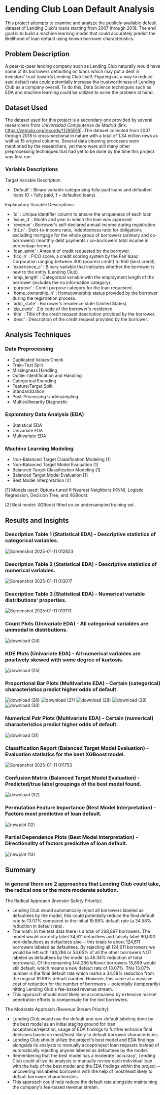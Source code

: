 # Lending Club Loan Default Analysis
This project attempts to examine and analyze the publicly available default dataset of Lending Club's loans starting from 2007 through 2018. The end goal is to build a machine learning model that could accurately predict the likelihood of loan default using known borrower characteristics.

## Problem Description
A peer-to-peer lending company such as Lending Club naturally would have some of its borrowers defaulting on loans which may put a dent in investors' trust towards Lending Club itself. Figuring out a way to reduce said default rate could potentially increase the trustworthiness of Lending Club as a company overall. To do this, Data Science techniques such as EDA and machine learning could be utilized to solve the problem at hand.

## Dataset Used
The dataset used for this project is a secondary one provided by several researchers from _Universidad Complutense de Madrid_ (link: https://zenodo.org/records/11295916). The dataset collected from 2007 through 2018 is cross-sectional in nature with a total of 1.34 million rows as well as 15 original columns. Several data cleaning processes were mentioned by the researchers, yet there were still many other preprocessing techniques that had yet to be done by the time this project was first run.

### Variable Descriptions

Target Variable Description:

- 'Default' : Binary variable categorizing fully paid loans and defaulted loans (0 = fully paid, 1 = defaulted loans).

Explanatory Variable Descriptions:

- 'id' : Unique identifier column to ensure the uniqueness of each loan.
- 'issue_d' : Month and year in which the loan was approved.
- 'revenue' : Borrower's self-declared annual income during registration.
- 'dti_n' : Debt-to-income ratio, indebtedness ratio for obligations excluding mortgage for the whole group of borrowers (primary and co-borrowers) (monthly debt payments / co-borrowers total income in percentage terms).
- 'loan_amnt' : Amount of credit requested by the borrower.
- 'fico_n' : FICO score, a credit scoring system by the Fair Isaac Corporation ranging between 300 (poorest credit) to 850 (best credit).
- 'experience_c' : Binary variable that indicates whether the borrower is new to the entity (Lending Club).
- 'emp_length' : Categorical variable with the employment length of the borrower (includes the no information category).
- 'purpose' : Credit purpose category for the loan requested.
- 'home_ownership_n' : Homeownership status provided by the borrower during the registration process.
- 'addr_state' : Borrower's residence state (United States).
- 'zip_code' : Zip code of the borrower's residence.
- 'title' : Title of the credit request description provided by the borrower.
- 'desc' : Description of the credit request provided by the borrower.

## Analysis Techniques

### Data Preprocessing
- Duplicated Values Check
- Train-Test Split
- Missingness Handling
- Outlier Identification and Handling
- Categorical Encoding
- Feature/Target Split
- Standardization
- Post-Processing Undersampling
- Multicollinearity Diagnostic

### Exploratory Data Analysis (EDA)
- Statistical EDA
- Univariate EDA
- Multivariate EDA

### Machine Learning Modeling
- Non-Balanced Target Classification Modeling [1]
- Non-Balanced Target Model Evaluation [1]
- Balanced Target Classification Modeling [1]
- Balanced Target Model Evaluation [1]
- Best Model Interpretation [2]

[1] Models used: Optuna tuned K-Nearest Neighbors (KNN), Logistic Regression, Decision Tree, and XGBoost.

[2] Best model: XGBoost fitted on an undersampled training set.

## Results and Insights

### Description Table 1 (Statistical EDA) - Descriptive statistics of categorical variables.

![Screenshot 2025-01-11 012823](https://github.com/user-attachments/assets/9677a2b6-14a5-4cf3-8e1c-d94439bdb25b)

### Description Table 2 (Statistical EDA) - Descriptive statistics of numerical variables.

![Screenshot 2025-01-11 013017](https://github.com/user-attachments/assets/dde3cefa-ef85-43b4-878a-63621e94f5b0)

### Description Table 3 (Statistical EDA) - Numerical variable distributions' properties.

![Screenshot 2025-01-11 013113](https://github.com/user-attachments/assets/e3f9c5e8-4a26-43b7-a728-19673f6e59ea)

### Count Plots (Univariate EDA) - All categorical variables are unimodal in distributions.

![download (24)](https://github.com/user-attachments/assets/da19512a-9a77-4af1-8857-55a2812399b5)

### KDE Plots (Univariate EDA) - All numerical variables are positively skewed with some degree of kurtosis.

![download (25)](https://github.com/user-attachments/assets/52227be3-62ac-40c3-bc84-a63ee8f82407)

### Proportional Bar Plots (Multivariate EDA) - Certain (categorical) characteristics predict higher odds of default.

![download (26)](https://github.com/user-attachments/assets/0373d4aa-a5ad-4745-a7b8-9a88fe19d8f5)
![download (27)](https://github.com/user-attachments/assets/6d6e654c-adce-4ff1-9fa4-25f734a527b3)
![download (28)](https://github.com/user-attachments/assets/e93c715f-2854-4ea2-9469-b49fd10e9423)
![download (29)](https://github.com/user-attachments/assets/68281a78-95b0-4bef-97ac-e99371df2ba3)
![download (30)](https://github.com/user-attachments/assets/0f47c865-9355-4cb4-9cce-976934700c19)

### Numerical Pair Plots (Multivariate EDA) - Certain (numerical) characteristics predict higher odds of default.

![download (31)](https://github.com/user-attachments/assets/24cc0e79-e847-4e2f-814e-9abc637a2505)

### Classification Report (Balanced Target Model Evaluation) - Evaluation statistics for the best XGBoost model.

![Screenshot 2025-01-11 011753](https://github.com/user-attachments/assets/f7c1a671-6a1c-4bff-8882-f08c1be2facd)

### Confusion Matrix (Balanced Target Model Evaluation) - Predicted/true label groupings of the best model found.

![download (32)](https://github.com/user-attachments/assets/a1e0c5bd-b4eb-431a-aaec-1bea17040163)

### Permutation Feature Importance (Best Model Interpretation) - Factors most predictive of loan default.

![newplot (12)](https://github.com/user-attachments/assets/58f9fc41-1d78-4357-a5a0-899b4a9621e3)

### Partial Dependence Plots (Best Model Interpretation) - Directionality of factors predictive of loan default.

![newplot (13)](https://github.com/user-attachments/assets/a54b0970-fa87-4a21-ae48-b49173d6b1a5)

## Summary

### In general there are 2 approaches that Lending Club could take, the radical one or the more moderate solution.

The Radical Approach (Investor Safety Priority):

- Lending Club would automatically reject all borrowers labeled as defaultees by the model, this could potentially reduce the final default rate to 13.07% compared to the initial 19.98% default rate (a 34.58% reduction in default rate).
- The math: In the test data there is a total of 268,897 borrowers. The model would correctly label 34,611 defaultees and falsely label 90,000 non-defaultees as defaultees also ─ this totals to about 124,611 borrowers labeled as defaultees. By rejecting all 124,611 borrowers we would be left with 144,286 or 53.65% of all the other borrowers NOT labeled as defaultees by the model (a 46.34% reduction of total borrowers). Of the remaining 144,286 leftover borrowers 18,869 would still default, which means a new default rate of 13.07%. This 13.07% number is the final default rate which marks a 34.58% reduction from the original 19.98% default number. However, this came at a massive cost of reduction for the number of borrowers ─ potentially (temporarily) hitting Lending Club's fee-based revenue stream.
- This approach should most likely be accompanied by extensive market penetration efforts to compensate for the lost borrowers.

The Moderate Approach (Revenue Stream Priority):

- Lending Club would use the default and non-default labeling done by the best model as an initial staging ground for loan acceptance/rejection, usage of EDA findings to further enhance final decisions based on most/least likely to default borrower characteristics.
- Lending Club should utilize the project's best model and EDA findings alongside its analysts to manually accept/reject loan requests instead of automatically rejecting anyone labeled as defaultees by the model.
- Remembering that the best model has a moderate 'accuracy', Lending Club could utilize its analysts to manually review each individual loan with the help of the best model and the EDA findings within the project ─ uncovering mislabeled borrowers with the help of most/least likely to default borrower characteristics.
- This approach could help reduce the default rate alongside maintaining the company's fee-based revenue stream.
